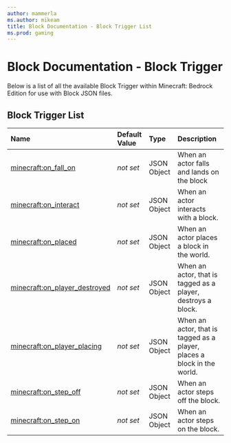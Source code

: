 ```yaml
---
author: mammerla
ms.author: mikeam
title: Block Documentation - Block Trigger List
ms.prod: gaming
---
```


# Block Documentation - Block Trigger

Below is a list of all the available Block Trigger within Minecraft: Bedrock Edition for use with Block JSON files.

## Block Trigger List

|Name |Default Value  |Type  |Description  |
|:----------|:----------|:----------|:----------|
|[minecraft:on_fall_on](BlockTriggers/minecraftBlock_on_fall_on.md)|*not set* | JSON Object| When an actor falls and lands on the block|
|[minecraft:on_interact](BlockTriggers/minecraftBlock_on_interact.md)|*not set*  | JSON Object| When an actor interacts with a block.|
|[minecraft:on_placed](BlockTriggers/minecraftBlock_on_placed.md)|*not set*  | JSON Object| When an actor places a block in the world.|
|[minecraft:on_player_destroyed](BlockTriggers/minecraftBlock_on_player_destroyed.md)|*not set*  | JSON Object| When an actor, that is tagged as a player, destroys a block.|
|[minecraft:on_player_placing](BlockTriggers/minecraftBlock_on_player_placing.md)|*not set*  | JSON Object| When an actor, that is tagged as a player, places a block in the world.|
|[minecraft:on_step_off](BlockTriggers/minecraftBlock_on_step_off.md)|*not set*  | JSON Object| When an actor steps off the block.|
|[minecraft:on_step_on](BlockTriggers/minecraftBlock_on_step_on.md)|*not set*  |  JSON Object| When an actor steps on the block.|
